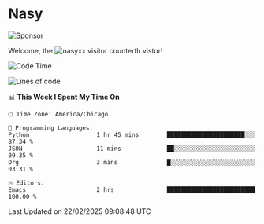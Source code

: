 # Nasy

<!--
<p align="center">
<img height="200" src="https://github-readme-stats.vercel.app/api?username=nasyxx&count_private=true&show_icons=true&theme=dracula&include_all_commits=true"/>
<img height="200" src="https://github-readme-stats.vercel.app/api/top-langs/?username=nasyxx&theme=dracula&hide=html,jupyter+notebook&count_private=true&show_icons=true"/>
</p>

  
----------------
-->

![Sponsor](https://img.shields.io/static/v1.svg?label=Sponsor&message=%E2%9D%A4&logo=GitHub&style=flat&color=pink)
 
Welcome, the ![nasyxx visitor counter](https://count.getloli.com/get/@nasyxx?theme=rule34)th vistor!
 
<!--START_SECTION:waka-->
![Code Time](http://img.shields.io/badge/Code%20Time-4%2C733%20hrs%2025%20mins-blue)

![Lines of code](https://img.shields.io/badge/From%20Hello%20World%20I%27ve%20Written-6.3%20million%20lines%20of%20code-blue)

📊 **This Week I Spent My Time On** 

```text
🕑︎ Time Zone: America/Chicago

💬 Programming Languages: 
Python                   1 hr 45 mins        ██████████████████████░░░   87.34 % 
JSON                     11 mins             ██░░░░░░░░░░░░░░░░░░░░░░░   09.35 % 
Org                      3 mins              █░░░░░░░░░░░░░░░░░░░░░░░░   03.31 % 

🔥 Editors: 
Emacs                    2 hrs               █████████████████████████   100.00 % 
```


 Last Updated on 22/02/2025 09:08:48 UTC
<!--END_SECTION:waka-->

<!-- ![visitors](https://visitor-badge.laobi.icu/badge?page_id=nasyxx.nasyxx) -->
